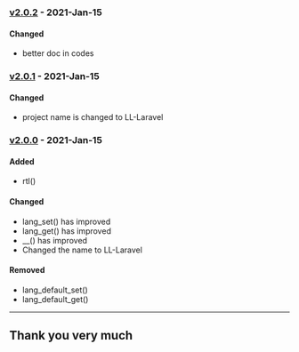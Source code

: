 ### [v2.0.2](https://github.com/imithu/LL-Laravel/releases/tag/v2.0.2) - 2021-Jan-15
#### Changed
- better doc in codes




### [v2.0.1](https://github.com/imithu/LL-Laravel/releases/tag/v2.0.1) - 2021-Jan-15
#### Changed
- project name is changed to LL-Laravel




### [v2.0.0](https://github.com/imithu/LL-Laravel/releases/tag/v2.0.0) - 2021-Jan-15
#### Added
- rtl()

#### Changed
- lang_set() has improved
- lang_get() has improved
- __() has improved
- Changed the name to LL-Laravel

#### Removed
- lang_default_set()
- lang_default_get()




---
## Thank you very much